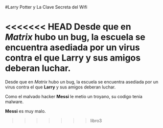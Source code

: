 #Larry Potter y La Clave Secreta del Wifi

<<<<<<< HEAD
Desde que en *Matrix* hubo un bug, la escuela se encuentra asediada por un virus contra el que **Larry** y sus amigos deberan luchar.
=======
Desde que en *Matrix* hubo un bug, la escuela se encuentra asediada por un virus contra el que **Larry** y sus amigos deberan luchar.

Como el malvado hacker **Messi** le metio un troyano, su codigo tenia malware.

**Messi** es muy malo.
>>>>>>> libro3
